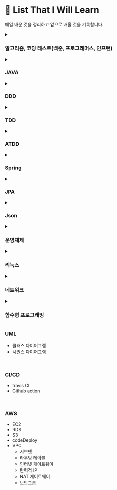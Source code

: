 # 📂 List That I Will Learn


매일 배운 것을 정리하고 앞으로 배울 것을 기록합니다.


<details markdown="1">
  <summary> <h3> 알고리즘, 코딩 테스트(백준, 프로그래머스, 인프런) </h3></summary>

  <!--summary 아래 빈칸 공백 두고 내용을 적는공간-->
    - 백트래킹
    - 재귀
    - 투포인터
    - 트리
      - 이분탐색트리
    - 그래프
      - DFS
      - BFS
      - 다익스트라
    - 누적합
</details>  
<details markdown="1">
  <summary> <h3> JAVA </h3></summary>
  
  <!--summary 아래 빈칸 공백 두고 내용을 적는공간-->
    - 의존성 관리
    - OOP
      - SOLID(SRP, OCP, LSP, ISP, DIP)
    - JVM
    - static
    - BigDecimal
    - Enum
    - interface
    - 상속
    - abstract
    - Optionial
    - CompletableFuture
    - 정규표현식
    - 예외 처리
</details>

<details markdown="1">
  <summary> <h3> DDD </h3></summary>
  <!--summary 아래 빈칸 공백 두고 내용을 적는공간-->
    - 도메인 모델링
</details>
<details markdown="1">
  <summary> <h3> TDD </h3></summary>
  
  <!--summary 아래 빈칸 공백 두고 내용을 적는공간-->
    - Junit
    - E2E Test
    - RestAssured Test
    - MockMVC Test
    - Fake Test
</details>
<details markdown="1">
  <summary> <h3> ATDD </h3></summary>
  <!--summary 아래 빈칸 공백 두고 내용을 적는공간-->
</details>

<details markdown="1">  
  <summary> <h3> Spring </h3></summary>
  
  <!--summary 아래 빈칸 공백 두고 내용을 적는공간-->
    - Bean
    - AOP
    - Security
    - OAuth2
</details>

<details markdown="1">
  <summary> <h3> JPA </h3></summary>
  
  <!--summary 아래 빈칸 공백 두고 내용을 적는공간-->
    - @Entity
    - @GeneratedValue
    - HttpEntity
    - @MappedSuperclass
    - Model
</details>

<details markdown="1">
  <summary> <h3> Json </h3></summary>
  
  <!--summary 아래 빈칸 공백 두고 내용을 적는공간-->
    - Jackson
    - 직렬화, 역직렬화
</details>


<details markdown="1">
  <summary> <h3> 운영체제 </h3></summary>
  
  <!--summary 아래 빈칸 공백 두고 내용을 적는공간-->

    - 프로세스, 스레드 
    - Sync, Async 
    - Blocking, Non-Blocking
    - 인터럽트
    - 시스템콜과 modebit
</details>

<details markdown="1">
  <summary> <h3> 리눅스 </h3></summary>
  
  <!--summary 아래 빈칸 공백 두고 내용을 적는공간-->
    - 우분투 리눅스
</details>

<details markdown="1">
  <summary> <h3> 네트워크 </h3></summary>
  
  <!--summary 아래 빈칸 공백 두고 내용을 적는공간-->
    - DNS
    - OSI 7계층
</details>

<details markdown="1">
  <summary> <h3> 함수형 프로그래밍 </h3></summary>
  
  <!--summary 아래 빈칸 공백 두고 내용을 적는공간-->
    - 함수형 인터페이스
    - 람다
</details>

### UML
  - 클래스 다이어그램
  - 시퀀스 다이어그램
<br>

### CI/CD
  - travis CI
  - Github action
<br>

### AWS
  - EC2
  - RDS
  - S3
  - codeDeploy
  - VPC
    - 서브넷
    - 라우팅 테이블
    - 인터넷 게이트웨이
    - 탄력적 IP
    - NAT 게이트웨이
    - 보안그룹
      
